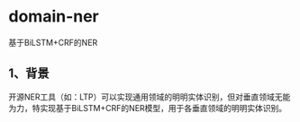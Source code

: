 # domain-ner

基于BiLSTM+CRF的NER

## 1、背景

开源NER工具（如：LTP）可以实现通用领域的明明实体识别，但对垂直领域无能为力，特实现基于BiLSTM+CRF的NER模型，用于各垂直领域的明明实体识别。

